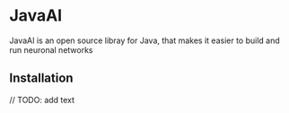 # JavaAI
JavaAI is an open source libray for Java, that makes it easier to build and run neuronal networks

## Installation

// TODO: add text
